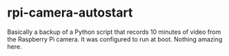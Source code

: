 # rpi-camera-autostart

Basically a backup of a Python script that records 10 minutes of video from the Raspberry Pi camera.  It was configured to run at boot.  Nothing amazing here.